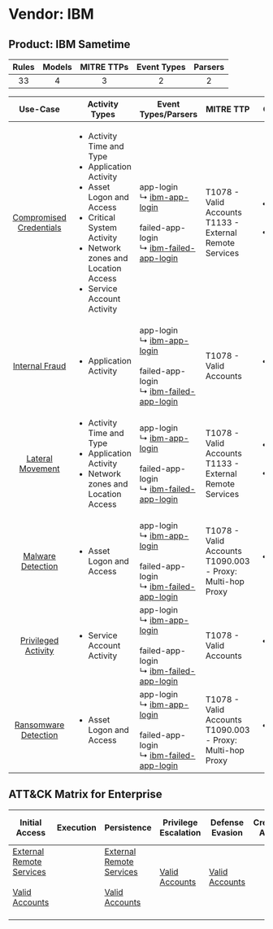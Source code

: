Vendor: IBM
===========
Product: IBM Sametime
---------------------
| Rules | Models | MITRE TTPs | Event Types | Parsers |
|:-----:|:------:|:----------:|:-----------:|:-------:|
|  33   |   4    |     3      |      2      |    2    |

|                                  Use-Case                                  | Activity Types                                                                                                                                                                                                    | Event Types/Parsers                                                                                                                                                               | MITRE TTP                                                        | Content                                                                                                              |
|:--------------------------------------------------------------------------:| ----------------------------------------------------------------------------------------------------------------------------------------------------------------------------------------------------------------- | --------------------------------------------------------------------------------------------------------------------------------------------------------------------------------- | ---------------------------------------------------------------- | -------------------------------------------------------------------------------------------------------------------- |
| [Compromised Credentials](../../../UseCases/uc_compromised_credentials.md) | <ul><li>Activity Time  and Type</li><li>Application Activity</li><li>Asset Logon and Access</li><li>Critical System Activity</li><li>Network zones and Location Access</li><li>Service Account Activity</li></ul> |  app-login<br> ↳ [ibm-app-login](Parsers/parserContent_ibm-app-login.md)<br><br> failed-app-login<br> ↳ [ibm-failed-app-login](Parsers/parserContent_ibm-failed-app-login.md)<br> | T1078 - Valid Accounts<br>T1133 - External Remote Services<br>   | [<ul><li>25 Rules</li></ul><ul><li>4 Models</li></ul>](Rules_Models/r_m_ibm_ibm_sametime_Compromised_Credentials.md) |
|          [Internal Fraud](../../../UseCases/uc_internal_fraud.md)          | <ul><li>Application Activity</li></ul>                                                                                                                                                                            |  app-login<br> ↳ [ibm-app-login](Parsers/parserContent_ibm-app-login.md)<br><br> failed-app-login<br> ↳ [ibm-failed-app-login](Parsers/parserContent_ibm-failed-app-login.md)<br> | T1078 - Valid Accounts<br>                                       | [<ul><li>4 Rules</li></ul>](Rules_Models/r_m_ibm_ibm_sametime_Internal_Fraud.md)                                     |
|        [Lateral Movement](../../../UseCases/uc_lateral_movement.md)        | <ul><li>Activity Time  and Type</li><li>Application Activity</li><li>Network zones and Location Access</li></ul>                                                                                                  |  app-login<br> ↳ [ibm-app-login](Parsers/parserContent_ibm-app-login.md)<br><br> failed-app-login<br> ↳ [ibm-failed-app-login](Parsers/parserContent_ibm-failed-app-login.md)<br> | T1078 - Valid Accounts<br>T1133 - External Remote Services<br>   | [<ul><li>4 Rules</li></ul><ul><li>1 Models</li></ul>](Rules_Models/r_m_ibm_ibm_sametime_Lateral_Movement.md)         |
|       [Malware Detection](../../../UseCases/uc_malware_detection.md)       | <ul><li>Asset Logon and Access</li></ul>                                                                                                                                                                          |  app-login<br> ↳ [ibm-app-login](Parsers/parserContent_ibm-app-login.md)<br><br> failed-app-login<br> ↳ [ibm-failed-app-login](Parsers/parserContent_ibm-failed-app-login.md)<br> | T1078 - Valid Accounts<br>T1090.003 - Proxy: Multi-hop Proxy<br> | [<ul><li>6 Rules</li></ul>](Rules_Models/r_m_ibm_ibm_sametime_Malware_Detection.md)                                  |
|     [Privileged Activity](../../../UseCases/uc_privileged_activity.md)     | <ul><li>Service Account Activity</li></ul>                                                                                                                                                                        |  app-login<br> ↳ [ibm-app-login](Parsers/parserContent_ibm-app-login.md)<br><br> failed-app-login<br> ↳ [ibm-failed-app-login](Parsers/parserContent_ibm-failed-app-login.md)<br> | T1078 - Valid Accounts<br>                                       | [<ul><li>1 Rules</li></ul>](Rules_Models/r_m_ibm_ibm_sametime_Privileged_Activity.md)                                |
|    [Ransomware Detection](../../../UseCases/uc_ransomware_detection.md)    | <ul><li>Asset Logon and Access</li></ul>                                                                                                                                                                          |  app-login<br> ↳ [ibm-app-login](Parsers/parserContent_ibm-app-login.md)<br><br> failed-app-login<br> ↳ [ibm-failed-app-login](Parsers/parserContent_ibm-failed-app-login.md)<br> | T1078 - Valid Accounts<br>T1090.003 - Proxy: Multi-hop Proxy<br> | [<ul><li>6 Rules</li></ul>](Rules_Models/r_m_ibm_ibm_sametime_Ransomware_Detection.md)                               |

ATT&CK Matrix for Enterprise
----------------------------
| Initial Access                                                                                                                                   | Execution | Persistence                                                                                                                                      | Privilege Escalation                                                | Defense Evasion                                                     | Credential Access | Discovery | Lateral Movement | Collection | Command and Control                                                                                                                       | Exfiltration | Impact |
| ------------------------------------------------------------------------------------------------------------------------------------------------ | --------- | ------------------------------------------------------------------------------------------------------------------------------------------------ | ------------------------------------------------------------------- | ------------------------------------------------------------------- | ----------------- | --------- | ---------------- | ---------- | ----------------------------------------------------------------------------------------------------------------------------------------- | ------------ | ------ |
| [External Remote Services](https://attack.mitre.org/techniques/T1133)<br><br>[Valid Accounts](https://attack.mitre.org/techniques/T1078)<br><br> |           | [External Remote Services](https://attack.mitre.org/techniques/T1133)<br><br>[Valid Accounts](https://attack.mitre.org/techniques/T1078)<br><br> | [Valid Accounts](https://attack.mitre.org/techniques/T1078)<br><br> | [Valid Accounts](https://attack.mitre.org/techniques/T1078)<br><br> |                   |           |                  |            | [Proxy: Multi-hop Proxy](https://attack.mitre.org/techniques/T1090/003)<br><br>[Proxy](https://attack.mitre.org/techniques/T1090)<br><br> |              |        |